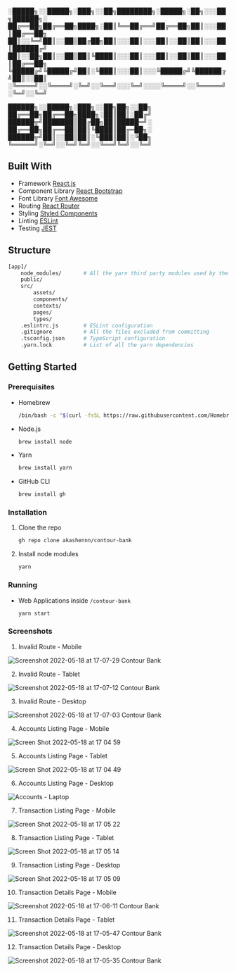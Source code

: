 ░█████╗░░█████╗░███╗░░██╗████████╗░█████╗░██╗░░░██╗██████╗░
██╔══██╗██╔══██╗████╗░██║╚══██╔══╝██╔══██╗██║░░░██║██╔══██╗
██║░░╚═╝██║░░██║██╔██╗██║░░░██║░░░██║░░██║██║░░░██║██████╔╝
██║░░██╗██║░░██║██║╚████║░░░██║░░░██║░░██║██║░░░██║██╔══██╗
╚█████╔╝╚█████╔╝██║░╚███║░░░██║░░░╚█████╔╝╚██████╔╝██║░░██║
░╚════╝░░╚════╝░╚═╝░░╚══╝░░░╚═╝░░░░╚════╝░░╚═════╝░╚═╝░░╚═╝

██████╗░░█████╗░███╗░░██╗██╗░░██╗
██╔══██╗██╔══██╗████╗░██║██║░██╔╝
██████╦╝███████║██╔██╗██║█████═╝░
██╔══██╗██╔══██║██║╚████║██╔═██╗░
██████╦╝██║░░██║██║░╚███║██║░╚██╗
╚═════╝░╚═╝░░╚═╝╚═╝░░╚══╝╚═╝░░╚═╝

## Built With

- Framework [React.js](https://nextjs.org/)
- Component Library [React Bootstrap](https://react-bootstrap.github.io/)
- Font Library [Font Awesome](https://fontawesome.com/)
- Routing [React Router](https://reactrouter.com/)
- Styling [Styled Components](https://styled-components.com/)
- Linting [ESLint](https://eslint.org/)
- Testing [JEST](https://jestjs.io/)

## Structure

```bash
[app]/
    node_modules/       # All the yarn third party modules used by the application
    public/
    src/
        assets/
        components/
        contexts/
        pages/
        types/
    .eslintrc.js        # ESLint configuration
    .gitignore          # All the files excluded from committing
    .tsconfig.json      # TypeScript configuration
    .yarn.lock          # List of all the yarn dependencies

```

## Getting Started

### Prerequisites

- Homebrew

  ```sh
  /bin/bash -c "$(curl -fsSL https://raw.githubusercontent.com/Homebrew/install/HEAD/install.sh)"
  ```

- Node.js

  ```sh
  brew install node
  ```

- Yarn

  ```sh
  brew install yarn
  ```

- GitHub CLI
  ```sh
  brew install gh
  ```

### Installation

1. Clone the repo

   ```sh
   gh repo clone akashennn/contour-bank
   ```

2. Install node modules
   ```sh
   yarn
   ```

### Running

- Web Applications inside `/contour-bank`

  ```sh
  yarn start
  ```

### Screenshots

1. Invalid Route - Mobile

![Screenshot 2022-05-18 at 17-07-29 Contour Bank](https://user-images.githubusercontent.com/25399329/169002728-6b50928b-a1e5-443e-8438-35481e423c32.png)

2. Invalid Route - Tablet

![Screenshot 2022-05-18 at 17-07-12 Contour Bank](https://user-images.githubusercontent.com/25399329/169002968-5bde3642-ea8d-4eca-b687-3fe18e63d00d.png)

3. Invalid Route - Desktop

![Screenshot 2022-05-18 at 17-07-03 Contour Bank](https://user-images.githubusercontent.com/25399329/169003087-889a793d-a373-4eb1-893c-17cfbd53e7c5.png)

4. Accounts Listing Page - Mobile

![Screen Shot 2022-05-18 at 17 04 59](https://user-images.githubusercontent.com/25399329/169003318-1cabb0e9-97f4-43e5-80d5-4e20a7155b8c.png)

5. Accounts Listing Page - Tablet

![Screen Shot 2022-05-18 at 17 04 49](https://user-images.githubusercontent.com/25399329/169003404-5781e245-0d3b-4512-9efd-13cfc55f8a42.png)

6. Accounts Listing Page - Desktop

![Accounts - Laptop](https://user-images.githubusercontent.com/25399329/169003517-afa26646-d615-43ca-bc3f-82d0fef063c2.png)

7. Transaction Listing Page - Mobile

![Screen Shot 2022-05-18 at 17 05 22](https://user-images.githubusercontent.com/25399329/169003702-3b81278c-52ef-460c-a6b3-a30fbac29e49.png)

8. Transaction Listing Page - Tablet

![Screen Shot 2022-05-18 at 17 05 14](https://user-images.githubusercontent.com/25399329/169003859-be4e45d2-9e03-4b61-bb78-38f36f8c92d9.png)

9. Transaction Listing Page - Desktop

![Screen Shot 2022-05-18 at 17 05 09](https://user-images.githubusercontent.com/25399329/169003946-83ebec7b-b20f-4194-8757-ba84b8aa3adb.png)

10. Transaction Details Page - Mobile

![Screenshot 2022-05-18 at 17-06-11 Contour Bank](https://user-images.githubusercontent.com/25399329/169004046-2627b24a-afe7-455b-9d35-263f3e5ae641.png)

11. Transaction Details Page - Tablet

![Screenshot 2022-05-18 at 17-05-47 Contour Bank](https://user-images.githubusercontent.com/25399329/169004134-ea0094d6-cd7d-445d-93e0-006c2a99de2d.png)

12. Transaction Details Page - Desktop

![Screenshot 2022-05-18 at 17-05-35 Contour Bank](https://user-images.githubusercontent.com/25399329/169004267-639edd43-522f-41af-b009-54b9fa481a26.png)

